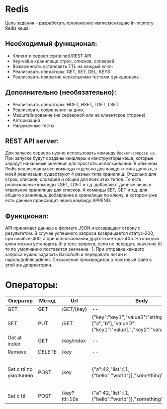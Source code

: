 # Redis

Цель задания – разработать приложение имплементацию in-memory Redis кеша.

## Необходимый функционал:

* Клиент и сервер tcp(telnet)/REST API
* Key-value хранилище строк, списков, словарей
* Возможность установить TTL на каждый ключ
* Реализовать операторы: GET, SET, DEL, KEYS
* Реализовать покрытие несколькими тестами функционала

## Дополнительно (необязательно):

* Реализовать операторы: HGET, HSET, LGET, LSET
* Реализовать сохранение на диск
* Масштабирование (на серверной или на клиентское стороне)
* Авторизация
* Нагрузочные тесты


## REST API server:

Для запуска сервера нужно использовать команду `docker-compose up`. При запуске будут созданы хендлеры и конструкторы кэша, которые зададут начальные значения для простоты использования.
В обычном Redis реализованы все команды отдельно для каждого типа данных, в моей реализации существуют 4 разных типа хранилищ. Отдельно для строк, списков, словарей и общий для всех этих типов.
То есть, реализованые команды LSET, LGET и т.д. добавляют данные лишь в отдельное хранилище для списков. А команды SET, GET и т.д. для общего хранилища, добавление в хранилище по ключу, в котором уже есть данные происходит через команду APPEND.

## Функционал:

API принимает данные в формате JSON и возвращает строку с результатом.
В случае успешного запроса возвращается статус-200, при ошибке-400, а при использовании другого метода-405.
На каждый ключ можно установить ttl в теле запроса, если не передать значение ttl то по умолчанию поставится значение -1.
При отправке каждого запроса нужно задавать BasicAuth и передавать логин и пароль(admin,admin).
Сохранение производится в текстовый файл в этой же дирректории.

# Операторы:

| Оператор                | Метод | Url          | Body                                                         | Пример успешного ответаa                                                                | Пример ошибки                                                    |
|-----------------------|--------|--------------|--------------------------------------------------------------|-----------------------------------------------------------------------------------------|------------------------------------------------------------------|
| GET                  | GET    | /GET/{key}            | --                                                           | ["string","map","my_key"]                                                               | --                                                               |
| SET                   | PUT    | /SET         | {"key":"key1","valueS":"string","valueL":["a","b"],"valueD":{"key1":"value1","key2":"value2"}}                                                          | {"type": 1,"data": [1,"string",{"map": "of_something"},0.2,null,["nested","list",42,]]} | {"error": "key not found"}                                       |
| Get at index          | GET    | /key/index   | --                                                           | {"inner": {"one_more": {"key": "value"}}}                                               | {"error": "cant get item at index"}                              |
| Remove                | DELETE | /key         | --                                                           | "OK"                                                                                    | --                                                               |
| Set с ttl по умолчнию | POST   | /key         | {"a":42,"list":[1,{"hello":"world"}],"something":"anything"} | {"type":2,"data":{"a":42,"list":[1,{"hello":"world"}],"something":"anything"}}          | {"error":"invalid character 'a' looking for beginning of value"} |
| Set с ttl             | POST   | /key?ttl=10s | {"a":42,"list":[1,{"hello":"world"}],"something":"anything"} | {"type":2,"data":{"a":42,"list":[1,{"hello":"world"}],"something":"anything"}}          | {"error":"Malformed duration"}                                   |

